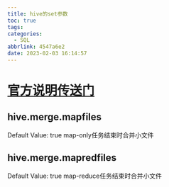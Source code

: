 ```yaml
---
title: hive的set参数
toc: true
tags:
categories:
  - SQL
abbrlink: 4547a6e2
date: 2023-02-03 16:14:57
---
```

# [官方说明传送门](https://cwiki.apache.org/confluence/display/Hive/Configuration+Properties)

## hive.merge.mapfiles
Default Value: true
map-only任务结束时合并小文件

## hive.merge.mapredfiles
Default Value: true
map-reduce任务结束时合并小文件
